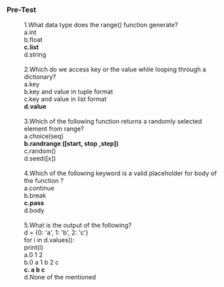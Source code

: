 ### <b>Pre-Test</b>
<dd>1.What data type does the range() function generate?<br>
a.int<br>
b.float<br>
<b>c.list</b><br>
d.string<br></dd><br>
<dd>2.Which do we access key or the value while looping through a dictionary?<br>
a.key<br>
b.key and value in tuple format<br>
c.key and value in list format<br>
<b>d.value</b><br></dd><br>
<dd>3.Which of the following function returns a randomly selected element from range? <br>
a.choice(seq)<br>
<b>b.randrange ([start, stop ,step])</b><br>
c.random()<br>
d.seed([x])<br></dd><br>
<dd>4.Which of the following keyword is a valid placeholder for body of the function ?<br>
a.continue<br>
b.break<br>
<b>c.pass</b><br>
d.body<br></dd><br>
<dd>5.What is the output of the following?<br>
d = {0: 'a', 1: 'b', 2: 'c'}<br>
for i in d.values():<br>
    print(i)<br>
a.0 1 2<br>
b.0 a 1 b 2 c<br>
<b>c. a b c</b><br>
d.None of the mentioned<br></dd><br>
